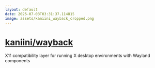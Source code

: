 ```yaml
---
layout: default
date: 2025-07-03T03:31:37.114815
image: assets/kaniini_wayback_cropped.png
---
```


# [kaniini/wayback](https://github.com/kaniini/wayback)

X11 compatibility layer for running X desktop environments with Wayland components
